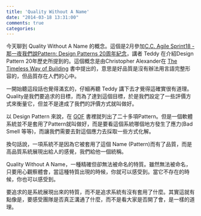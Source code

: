 ```yaml
---
title: 'Quality Without A Name'
date: "2014-03-18 13:31:00"
comments: true
categories: 
---
```

今天聊到 Quality Without A Name 的概念。這個是2月參加[C.C. Agile Sprint18 - 那一夜我們說Pattern: Design Patterns 20周年紀念](http://ezscrum.kktix.cc/events/ccagilesprint18)，講者 Teddy 在介紹Design Pattern 20年歷史所提到的。這個概念是由Christopher Alexander在 [The Timeless Way of Building](http://en.wikipedia.org/wiki/The_Timeless_Way_of_Building) 書中提出的，意思是好品質是沒有辦法用言語完整形容的，但品質存在人們的心中。

一開始聽這段話也覺得滿玄的，仔細再聽 Teddy 講下去才覺得這確實很有道理。Quality是我們要追求的目標，而為了達到這個目標，於是我們設定了一些評價方式來衡量它，但並不是達成了我們的評價方式就叫做好。

以 Design Pattern 來說，在 [GOF](http://en.wikipedia.org/wiki/Design_Patterns) 書裡就列出了二十多項Pattern。但是一個軟體系統並不是套用了Pattern就叫做好，而是要看這個系統哪個地方發生了應力(Bad Smell 等等)，而讓我們需要去對這個應力去採取一些方式化解。

換句話說，一項系統不是因為它被套用了這個 Name (Pattern)而有了品質，而是高品質系統展現出給人的感覺，我們給他一個統稱。

Quality Without A Name，一種精確但卻無法被命名的特質。雖然無法被命名，只要用心觀察體會，當這種特質出現的時候，你就可以感受到。當它不存在的時候，你也可以感受到。

要追求的是系統展現出來的特質，而不是追求系統有沒有套用了什麼。其實這就有點像是，要感受團隊是否真正溝通了什麼，而不是看大家是否開了會，是一樣的道理。